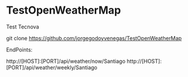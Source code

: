 # TestOpenWeatherMap
Test Tecnova


git clone https://github.com/jorgegodoyvenegas/TestOpenWeatherMap

EndPoints:

http://[HOST]:[PORT]/api/weather/now/Santiago
http://[HOST]:[PORT]/api/weather/weekly/Santiago
 
 
